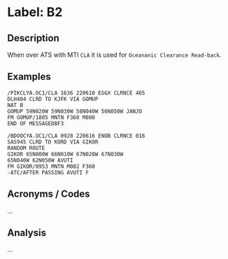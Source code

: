 # Label: B2

## Description

When over ATS with MTI `CLA` it is used for `Oceananic Clearance Read-back`.

## Examples

```
/PIKCLYA.OC1/CLA 1636 220610 EGGX CLRNCE 465
DLH404 CLRD TO KJFK VIA GOMUP
NAT B
GOMUP 59N020W 59N030W 58N040W 56N050W JANJO
FM GOMUP/1805 MNTN F360 M080
END OF MESSAGEDBF3
```

```
/BDOOCYA.OC1/CLA 0928 220616 ENOB CLRNCE 016
SAS945 CLRD TO KORD VIA GIKOR 
RANDOM ROUTE
GIKOR 65N000W 66N010W 67N020W 67N030W
65N040W 62N050W AVUTI
FM GIKOR/0953 MNTN M082 F360
-ATC/AFTER PASSING AVUTI F
```

## Acronyms / Codes

...

## Analysis

...
